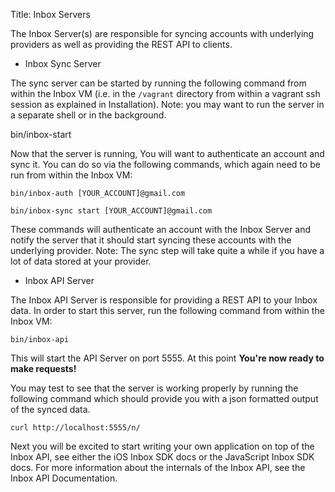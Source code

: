 Title:   Inbox Servers

The Inbox Server(s) are responsible for syncing accounts with underlying providers as well as providing the REST API to clients.

* Inbox Sync Server

The sync server can be started by running the following command from within the Inbox VM (i.e. in the `/vagrant` directory from within a vagrant ssh session as explained in Installation). Note: you may want to run the server in a separate shell or in the background.

   bin/inbox-start

Now that the server is running, You will want to authenticate an account and sync it.  You can do so via the following commands, which again need to be run from within the Inbox VM:


    bin/inbox-auth [YOUR_ACCOUNT]@gmail.com

    bin/inbox-sync start [YOUR_ACCOUNT]@gmail.com

These commands will authenticate an account with the Inbox Server and notify the server that it should start syncing these accounts with the underlying provider. Note: The sync step will take quite a while if you have a lot of data stored at your provider.

* Inbox API Server

The Inbox API Server is responsible for providing a REST API to your Inbox data. In order to start this server, run the following command from within the Inbox VM:

    bin/inbox-api

This will start the API Server on port 5555. At this point **You're now ready to make requests!**

You may test to see that the server is working properly by running the following command which should provide you with a json formatted output of the synced data.

    curl http://localhost:5555/n/

Next you will be excited to start writing your own application on top of the Inbox API, see either the iOS Inbox SDK docs or the JavaScript Inbox SDK docs. For more information about the internals of the Inbox API, see the Inbox API Documentation.

